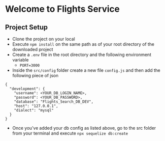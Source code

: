 # Welcome to Flights Service

## Project Setup
- Clone the project on your local
- Execute `npm install` on the same path as of your root directory of the downloaded project
- Create a `.env` file in the root directory and the following environment variable
    - `PORT=3000`
- Inside the `src/config` folder create a new file `config.js` and then add the following piece of json

```
{
  "development": {
    "username": <YOUR_DB_LOGIN_NAME>,
    "password": <YOUR_DB_PASSWORD>,
    "database": "Flights_Search_DB_DEV",
    "host": "127.0.0.1",
    "dialect": "mysql"
  }
}

```
- Once you've added your db config as listed above, go to the src folder from your terminal and execute `npx sequelize db:create`
```
